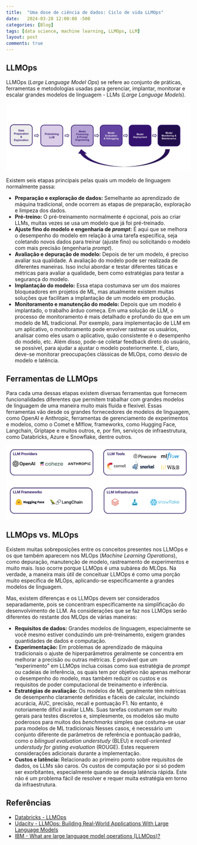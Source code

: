 ```yaml
---
title:  "Uma dose de ciência de dados: Ciclo de vida LLMOps"
date:   2024-03-28 12:00:00 -500
categories: [Blog]
tags: [data science, machine learning, LLMOps, LLM]
layout: post
comments: true
---
```


## LLMOps

LLMOps (*Large Language Model Ops*) se refere ao conjunto de práticas, ferramentas e metodologias usadas para gerenciar, implantar, monitorar e escalar grandes modelos de linguagem - LLMs (*Large Language Models*).  

![png](https://github.com/gallileugenesis/gallileugenesis.github.io/blob/main/post-img/2024-03-28-one-dose-of-data-science/LLMOps_lifecycle.png?raw=true)

Existem seis etapas principais pelas quais um modelo de linguagem normalmente passa:

- **Preparação e exploração de dados:** Semelhante ao aprendizado de máquina tradicional, onde ocorrem as etapas de preparação, exploração e limpeza dos dados.
- **Pré-treino:** O pré-treinamento normalmente é opcional, pois ao criar LLMs, muitas vezes se usa um modelo que já foi pré-treinado.
- **Ajuste fino do modelo e engenharia de *prompt*:** É aqui que se melhora o desempenho do modelo em relação à uma tarefa específica, seja coletando novos dados para treinar (ajuste fino) ou solicitando o modelo com mais precisão (engenharia *prompt*).
- **Avaliação e depuração de modelo:** Depois de ter um modelo, é preciso avaliar sua qualidade. A avaliação do modelo pode ser realizada de diferentes maneiras. Isso inclui abordar e testar diferentes táticas e métricas para avaliar a qualidade, bem como estratégias para testar a segurança do modelo.
- **Implantação do modelo:** Essa etapa costumava ser um dos maiores bloqueadores em projetos de ML, mas atualmente existem muitas soluções que facilitam a implantação de um modelo em produção.
- **Monitoramento e manutenção do modelo:** Depois que um modelo é implantado, o trabalho árduo começa. Em uma solução de LLM, o processo de monitoramento é mais detalhado e profundo do que em um modelo de ML tradicional. Por exemplo, para implementação de LLM em um aplicativo, o monitoramento pode envolver rastrear os usuários, analisar como eles usam o aplicativo, quão consistente é o desempenho do modelo, etc. Além disso, pode-se coletar feedback direto do usuário, se possível, para ajudar a ajustar o modelo posteriormente. E, claro, deve-se monitorar preocupações clássicas de MLOps, como desvio de modelo e latência.

## Ferramentas de LLMOps

Para cada uma dessas etapas existem diversas ferramentas que fornecem funcionalidades diferentes que permitem trabalhar com grandes modelos de linguagem de uma maneira muito mais fluida e flexivel. Essas ferramentas vão desde os grandes fornecedores de modelos de linguagem, como OpenAI e Anthropic,  ferramentas de gerenciamento de experimentos e modelos, como o Comet e Mlflow, frameworks, como Hugging Face, Langchain, Griptape e muitos outros, e, por fim, serviços de infraestrutura, como Databricks, Azure e Snowflake, dentre outros.

![png](https://github.com/gallileugenesis/gallileugenesis.github.io/blob/main/post-img/2024-03-28-one-dose-of-data-science/LLMOps_tools.jpeg?raw=true)


## LLMOps vs. MLOps

Existem muitas sobreposições entre os conceitos presentes nos LLMOps e os que também aparecem nos MLOps (*Machine Learning Operations*), como depuração, manutenção de modelo, rastreamento de experimentos e muito mais. Isso ocorre porque LLMOps é uma subárea do MLOps. Na verdade, a maneira mais útil de conceituar LLMOps é como uma porção muito específica de MLOps, aplicando-se especificamente a grandes modelos de linguagem.

Mas, existem diferenças e os LLMOps devem ser considerados separadamente, pois se concentram especificamente na simplificação do desenvolvimento de LLM. As considerações que se faz nos LLMOps serão diferentes do restante dos MLOps de várias maneiras:

- **Requisitos de dados:** Grandes modelos de linguagem, especialmente se você mesmo estiver conduzindo um pré-treinamento, exigem grandes quantidades de dados e computação.
- **Experimentação:** Em problemas de aprendizado de máquina tradicionais o ajuste de hiperparâmetros geralmente se concentra em melhorar a precisão ou outras métricas. É provável que um “experimento” em LLMOps inclua coisas como sua estratégia de *prompt* ou cadeias de inferência, os quais tem por objetivo não apenas melhorar o desempenho do modelo, mas também reduzir os custos e os requisitos de poder computacional de treinamento e inferência. 
- **Estratégias de avaliação:** Os modelos de ML geralmente têm métricas de desempenho claramente definidas e fáceis de calcular, incluindo acurácia, AUC, precisão, recall e pontuação F1. No entanto, é notoriamente difícil avaliar LLMs. Suas tarefas costumam ser muito gerais para testes discretos e, simplesmente, os modelos são muito poderosos para muitos dos *benchmarks* simples que costuma-se usar para modelos de ML tradicionais Nesses casos, é necessário um conjunto diferente de parâmetros de referência e pontuação padrão, como o *bilingual evaluation understudy* (BLEU) e *recall-oriented understudy for gisting evaluation* (ROUGE). Estes requerem considerações adicionais durante a implementação.
- **Custos e latência:** Relacionado ao primeiro ponto sobre requisitos de dados, os LLMs são caros. Os custos de computação por si só podem ser exorbitantes, especialmente quando se deseja latência rápida. Este não é um problema fácil de resolver e requer muita estratégia em torno da infraestrutura.

## Referências

- [Databricks - LLMOps](https://www.databricks.com/glossary/llmops)
- [Udacity - LLMOps: Building Real-World Applications With Large Language Models](https://learn.udacity.com/paid-courses/cd13455)
- [IBM - What are large language model operations (LLMOps)?](https://www.ibm.com/topics/llmops)